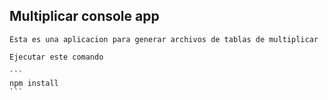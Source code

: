 ## Multiplicar console app

    Esta es una aplicacion para generar archivos de tablas de multiplicar

    Ejecutar este comando
    
    ```
    npm install
    ```